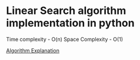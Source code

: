# Linear Search algorithm implementation in python

Time complexity - O(n) 
Space Complexity - O(1)


[Algorithm Explanation](https://dev.to/abubakarismail/linear-search-4fio)